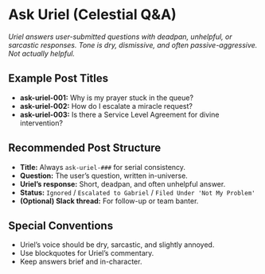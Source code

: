 # Ask Uriel (Celestial Q&A)

*Uriel answers user-submitted questions with deadpan, unhelpful, or sarcastic responses. Tone is dry, dismissive, and often passive-aggressive. Not actually helpful.*

## Example Post Titles
- **ask-uriel-001:** Why is my prayer stuck in the queue?
- **ask-uriel-002:** How do I escalate a miracle request?
- **ask-uriel-003:** Is there a Service Level Agreement for divine intervention?

## Recommended Post Structure
- **Title:** Always `ask-uriel-###` for serial consistency.
- **Question:** The user’s question, written in-universe.
- **Uriel’s response:** Short, deadpan, and often unhelpful answer.
- **Status:** `Ignored` / `Escalated to Gabriel` / `Filed Under 'Not My Problem'`
- **(Optional) Slack thread:** For follow-up or team banter.

## Special Conventions
- Uriel’s voice should be dry, sarcastic, and slightly annoyed.
- Use blockquotes for Uriel’s commentary.
- Keep answers brief and in-character.
